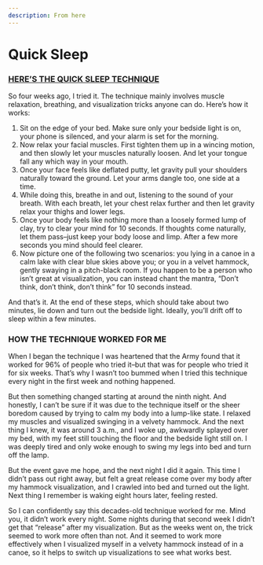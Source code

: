 ```yaml
---
description: From here
---
```


# Quick Sleep

### [HERE’S THE QUICK SLEEP TECHNIQUE](https://www.fastcompany.com/90253444/what-happened-when-i-tried-the-u-s-armys-tactic-to-fall-asleep-in-two-minutes)

So four weeks ago, I tried it. The technique mainly involves muscle relaxation, breathing, and visualization tricks anyone can do. Here’s how it works:

1. Sit on the edge of your bed. Make sure only your bedside light is on, your phone is silenced, and your alarm is set for the morning.
2. Now relax your facial muscles. First tighten them up in a wincing motion, and then slowly let your muscles naturally loosen. And let your tongue fall any which way in your mouth.
3. Once your face feels like deflated putty, let gravity pull your shoulders naturally toward the ground. Let your arms dangle too, one side at a time.
4. While doing this, breathe in and out, listening to the sound of your breath. With each breath, let your chest relax further and then let gravity relax your thighs and lower legs.
5. Once your body feels like nothing more than a loosely formed lump of clay, try to clear your mind for 10 seconds. If thoughts come naturally, let them pass–just keep your body loose and limp. After a few more seconds you mind should feel clearer.
6. Now picture one of the following two scenarios: you lying in a canoe in a calm lake with clear blue skies above you; or you in a velvet hammock, gently swaying in a pitch-black room. If you happen to be a person who isn’t great at visualization, you can instead chant the mantra, “Don’t think, don’t think, don’t think” for 10 seconds instead.

And that’s it. At the end of these steps, which should take about two minutes, lie down and turn out the bedside light. Ideally, you’ll drift off to sleep within a few minutes.

### HOW THE TECHNIQUE WORKED FOR ME

When I began the technique I was heartened that the Army found that it worked for 96% of people who tried it–but that was for people who tried it for six weeks. That’s why I wasn’t too bummed when I tried this technique every night in the first week and nothing happened.

But then something changed starting at around the ninth night. And honestly, I can’t be sure if it was due to the technique itself or the sheer boredom caused by trying to calm my body into a lump-like state. I relaxed my muscles and visualized swinging in a velvety hammock. And the next thing I knew, it was around 3 a.m., and I woke up, awkwardly splayed over my bed, with my feet still touching the floor and the bedside light still on. I was deeply tired and only woke enough to swing my legs into bed and turn off the lamp.

But the event gave me hope, and the next night I did it again. This time I didn’t pass out right away, but felt a great release come over my body after my hammock visualization, and I crawled into bed and turned out the light. Next thing I remember is waking eight hours later, feeling rested.

So I can confidently say this decades-old technique worked for me. Mind you, it didn’t work every night. Some nights during that second week I didn’t get that “release” after my visualization. But as the weeks went on, the trick seemed to work more often than not. And it seemed to work more effectively when I visualized myself in a velvety hammock instead of in a canoe, so it helps to switch up visualizations to see what works best.

